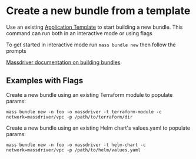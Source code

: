 # Create a new bundle from a template

Use an existing [Application Template](https://github.com/massdriver-cloud/application-templates) to start building a new bundle.
This command can run both in an interactive mode or using flags

To get started in interactive mode run `mass bundle new` then follow the prompts

[Massdriver documentation on building bundles](https://docs.massdriver.cloud/bundles/development)

## Examples with Flags

Create a new bundle using an existing Terraform module to populate params:

```shell
mass bundle new -n foo -o massdriver -t terraform-module -c network=massdriver/vpc -p /path/to/terraform/dir
```

Create a new bundle using an existing Helm chart's values.yaml to populate params:

```shell
mass bundle new -n foo -o massdriver -t helm-chart -c network=massdriver/vpc -p /path/to/helm/values.yaml
```
